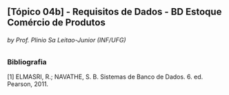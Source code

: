 ## [Tópico 04b] - Requisitos de Dados - BD Estoque Comércio de Produtos
###### *by Prof. Plinio Sa Leitao-Junior (INF/UFG)*

### Bibliografia

[1] ELMASRI, R.; NAVATHE, S. B. Sistemas de Banco de Dados. 6. ed. Pearson, 2011.
